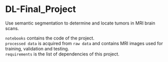# DL-Final_Project
Use semantic segmentation to determine and locate tumors in MRI brain scans.

`notebooks` contains the code of the project.    
`processed data` is acquired from `raw data` and contains MRI images used for training, validation and testing.   
`requirements` is the list of dependencies of this project. 
